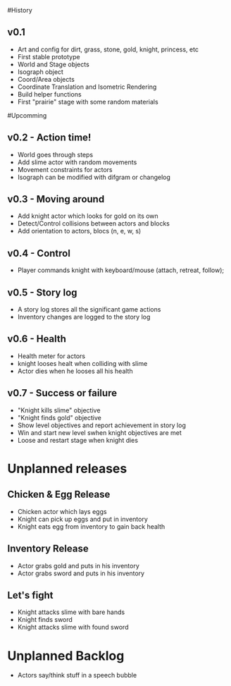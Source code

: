 
#History

## v0.1
- Art and config for dirt, grass, stone, gold, knight, princess, etc
- First stable prototype
- World and Stage objects
- Isograph object
- Coord/Area objects
- Coordinate Translation and Isometric Rendering
- Build helper functions
- First "prairie" stage with some random materials



#Upcomming

## v0.2 - Action time!
- World goes through steps
- Add slime actor with random movements
- Movement constraints for actors
- Isograph can be modified with difgram or changelog

## v0.3 - Moving around
- Add knight actor which looks for gold on its own
- Detect/Control collisions between actors and blocks
- Add orientation to actors, blocs (n, e, w, s)

## v0.4 - Control
- Player commands knight with keyboard/mouse (attach, retreat, follow);

## v0.5 - Story log
- A story log stores all the significant game actions
- Inventory changes are logged to the story log


## v0.6 - Health
- Health meter for actors
- knight looses healt when colliding with slime
- Actor dies when he looses all his health

## v0.7 - Success or failure
- "Knight kills slime" objective
- "Knight finds gold" objective
- Show level objectives and report achievement in story log
- Win and start new level swhen knight objectives are met
- Loose and restart stage when knight dies


# Unplanned releases

## Chicken & Egg Release
- Chicken actor which lays eggs
- Knight can pick up eggs and put in inventory
- Knight eats egg from inventory to gain back health

## Inventory Release
- Actor grabs gold and puts in his inventory
- Actor grabs sword and puts in his inventory

## Let's fight
- Knight attacks slime with bare hands
- Knight finds sword
- Knight attacks slime with found sword


# Unplanned Backlog
- Actors say/think stuff in a speech bubble



